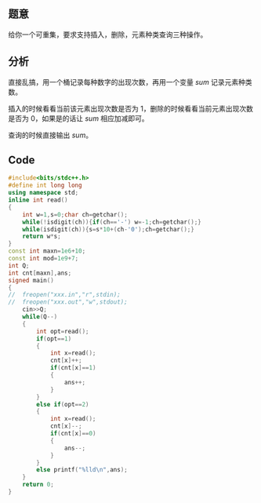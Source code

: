 ## 题意

给你一个可重集，要求支持插入，删除，元素种类查询三种操作。

## 分析

直接乱搞，用一个桶记录每种数字的出现次数，再用一个变量 $sum$ 记录元素种类数。

插入的时候看看当前该元素出现次数是否为 $1$，删除的时候看看当前元素出现次数是否为 $0$，如果是的话让 $sum$ 相应加减即可。

查询的时候直接输出 $sum$。

## Code

```cpp
#include<bits/stdc++.h>
#define int long long
using namespace std;
inline int read()
{
	int w=1,s=0;char ch=getchar();
	while(!isdigit(ch)){if(ch=='-') w=-1;ch=getchar();}
	while(isdigit(ch)){s=s*10+(ch-'0');ch=getchar();}
	return w*s;
}
const int maxn=1e6+10;
const int mod=1e9+7;
int Q;
int cnt[maxn],ans;
signed main()
{
//	freopen("xxx.in","r",stdin);
//	freopen("xxx.out","w",stdout);
	cin>>Q;
	while(Q--)
	{
		int opt=read();
		if(opt==1)
		{
			int x=read();
			cnt[x]++;
			if(cnt[x]==1)
			{
				ans++;
			}
		}
		else if(opt==2)
		{
			int x=read();
			cnt[x]--;
			if(cnt[x]==0)
			{
				ans--;
			}
		}
		else printf("%lld\n",ans);
	}
	return 0;
}

```